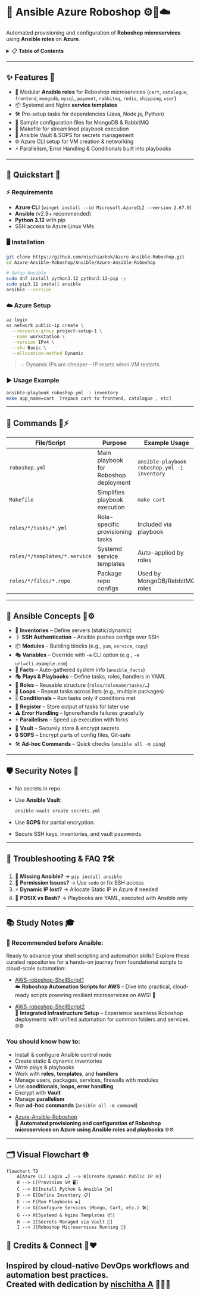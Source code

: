 
# 🚀 Ansible Azure Roboshop ⚙️🐧☁️
Automated provisioning and configuration of **Roboshop microservices** using **Ansible roles** on **Azure**.  

<details>
<summary>📋 <strong>Table of Contents</strong></summary>

- [✨ Features](#-features)
- [🧭 Quickstart](#-quickstart)
- [🔧 Commands](#-commands)
- [📜 Ansible Concepts](#-ansible-concepts)
- [🛡️ Security Notes](#-security-notes)
- [🧰 Troubleshooting & FAQ](#-troubleshooting--faq)
- [📚 Study  Notes](#-study--notes)


</details>

---

## ✨ Features 🌟

- 🧩 Modular **Ansible roles** for Roboshop microservices (`cart`, `catalogue`, `frontend`, `mongodb`, `mysql`, `payment`, `rabbitmq`, `redis`, `shipping`, `user`)
- 📦 Systemd and Nginx **service templates**
- 🛠️ Pre-setup tasks for dependencies (Java, Node.js, Python)
- 📜 Sample configuration files for MongoDB & RabbitMQ
- 🎯 Makefile for streamlined playbook execution
- 🔐 Ansible Vault & SOPS for secrets management
- 🌐 Azure CLI setup for VM creation & networking
- ⚡ Parallelism, Error Handling & Conditionals built into playbooks

---

## 🧭 Quickstart 🚀

### ⚡ Requirements
- **Azure CLI** (`winget install --id Microsoft.AzureCLI --version 2.67.0`)
- **Ansible** (v2.9+ recommended)
- **Python 3.12** with pip  
- SSH access to Azure Linux VMs

### 🖥️ Installation
```bash
git clone https://github.com/nischiashok/Azure-Ansible-Roboshop.git
cd Azure-Ansible-Roboshop/Ansible/Azure-Ansible-Roboshop

# Setup Ansible
sudo dnf install python3.12 python3.12-pip -y
sudo pip3.12 install ansible
ansible --version
````

### ☁️ Azure Setup

```bash
az login
az network public-ip create \
  --resource-group project-setup-1 \
  --name workstation \
  --version IPv4 \
  --sku Basic \
  --allocation-method Dynamic
```

> 💡 Dynamic IPs are cheaper – IP resets when VM restarts.

### ▶️ Usage Example

```bash
ansible-playbook roboshop.yml -i inventory
make app_name=cart  [repace cart to frontend, catalogue , etc]
```

---

## 🔧 Commands 📜⚡

| File/Script                   | Purpose                               | Example Usage                                | Notes                      |
| ----------------------------- | ------------------------------------- | -------------------------------------------- | -------------------------- |
| `roboshop.yml`                | Main playbook for Roboshop deployment | `ansible-playbook roboshop.yml -i inventory` | Deploys all services       |
| `Makefile`                    | Simplifies playbook execution         | `make cart`                                  | Custom targets available   |
| `roles/*/tasks/*.yml`         | Role-specific provisioning tasks      | Included via playbook                        | Modular microservice setup |
| `roles/*/templates/*.service` | Systemd service templates             | Auto-applied by roles                        | Service configs            |
| `roles/*/files/*.repo`        | Package repo configs                  | Used by MongoDB/RabbitMQ roles               | Repo setup                 |

---

## 📜 Ansible Concepts 🧠⚙️

* 🔑 **Inventories** – Define servers (static/dynamic)
* 🖇️ **SSH Authentication** – Ansible pushes configs over SSH
* 📦 **Modules** – Building blocks (e.g., `yum`, `service`, `copy`)
* 🎭 **Variables** – Override with `-e` CLI option (e.g., `-e url=cli.example.com`)
* 📑 **Facts** – Auto-gathered system info (`ansible_facts`)
* 🎭 **Plays & Playbooks** – Define tasks, roles, handlers in YAML
* 🧩 **Roles** – Reusable structure (`roles/rolename/tasks/…`)
* 🔁 **Loops** – Repeat tasks across lists (e.g., multiple packages)
* 🎚️ **Conditionals** – Run tasks only if conditions met
* 📝 **Register** – Store output of tasks for later use
* ⚠️ **Error Handling** – Ignore/handle failures gracefully
* ⚡ **Parallelism** – Speed up execution with forks
* 🔐 **Vault** – Securely store & encrypt secrets
* 🔒 **SOPS** – Encrypt parts of config files, Git-safe
* 🛠️ **Ad-hoc Commands** – Quick checks (`ansible all -m ping`)

---




## 🛡️ Security Notes 🔐

* No secrets in repo.
* Use **Ansible Vault**:

  ```bash
  ansible-vault create secrets.yml
  ```
* Use **SOPS** for partial encryption.
* Secure SSH keys, inventories, and vault passwords.

---

## 🧰 Troubleshooting & FAQ ❓🛠️

1. 🚫 **Missing Ansible?** → `pip install ansible`
2. 🔑 **Permission Issues?** → Use `sudo` or fix SSH access
3. ⚡ **Dynamic IP lost?** → Allocate Static IP in Azure if needed
4. 🐧 **POSIX vs Bash?** → Playbooks are YAML, executed with Ansible only

---

## 📚 Study  Notes 🎓

### 📌 Recommended  before Ansible:
 Ready to advance your shell scripting and automation skills? Explore these curated repositories for a hands-on journey from foundational scripts to cloud-scale automation:

- [AWS-roboshop-ShellScript1](https://github.com/nischiashok/AWS-roboshop-ShellScript1)  
  ☁️ **Roboshop Automation Scripts for AWS** – Dive into practical, cloud-ready scripts powering resilient microservices on AWS! 🚀

- [AWS-roboshop-ShellScript2](https://github.com/nischiashok/AWS-roboshop-ShellScript2)  
  🤖 **Integrated Infrastructure Setup** – Experience seamless Roboshop deployments with unified automation for common folders and services. 🌐⚙️


### You should know how to:

* Install & configure Ansible control node
* Create static & dynamic inventories
* Write plays & playbooks
* Work with **roles**, **templates**, and **handlers**
* Manage users, packages, services, firewalls with modules
* Use **conditionals, loops, error handling**
* Encrypt with **Vault**
* Manage **parallelism**
* Run **ad-hoc commands** (`ansible all -m command`)
  
- [Azure-Ansible-Roboshop](https://github.com/nischiashok/Azure-Ansible-Roboshop)  
  🚀 **Automated provisioning and configuration of Roboshop microservices on Azure using Ansible roles and playbooks** 🌐⚙️
---

## 🗂️ Visual Flowchart 🌐

```mermaid
flowchart TD
    A[Azure CLI Login ☁️] --> B[Create Dynamic Public IP 🌐]
    B --> C[Provision VM 🖥️]
    C --> D[Install Python & Ansible 🐍⚙️]
    D --> E[Define Inventory 📋]
    E --> F[Run Playbooks ▶️]
    F --> G[Configure Services (Mongo, Cart, etc.) 🛠️]
    G --> H[Systemd & Nginx Templates 📦]
    H --> I[Secrets Managed via Vault 🔐]
    I --> J[Roboshop Microservices Running 🚀]
```
## 🤝 Credits & Connect 💬❤️

Inspired by cloud-native DevOps workflows and automation best practices.  
Created with dedication by [nischitha A](https://github.com/nischiashok) 👩‍💻✨
---

